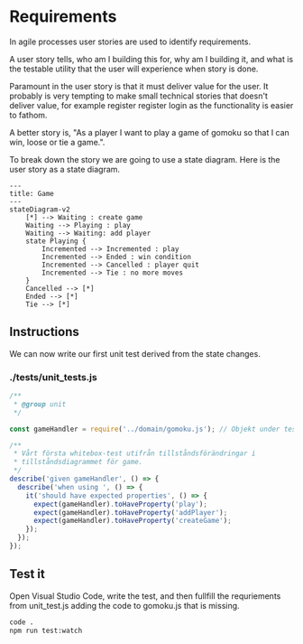 # Requirements

In agile processes user stories are used to identify requirements.

A user story tells, who am I building this for, why am I building it, and what is the testable utility that the user will experience when story is done.

Paramount in the user story is that it must deliver value for the user. It probably is very tempting to make small technical stories that doesn't deliver value, for example register register login  as the functionality is easier to fathom.

A better story is, "As a player I want to play a game of gomoku so that I can win, loose or tie a game.".

To break down the story we are going to use a state diagram. Here is the user story as a state diagram.

```mermaid
---
title: Game
---
stateDiagram-v2
    [*] --> Waiting : create game
    Waiting --> Playing : play
    Waiting --> Waiting: add player 
    state Playing {
        Incremented --> Incremented : play
        Incremented --> Ended : win condition
        Incremented --> Cancelled : player quit
        Incremented --> Tie : no more moves
    }
    Cancelled --> [*]
    Ended --> [*]
    Tie --> [*]
```

## Instructions

We can now write our first unit test derived from the state changes.

### ./__tests__/unit_tests.js

```js
/**
 * @group unit
 */

const gameHandler = require('../domain/gomoku.js'); // Objekt under test

/**
 * Vårt första whitebox-test utifrån tillståndsförändringar i 
 * tillståndsdiagrammet för game.
 */
describe('given gameHandler', () => {
  describe('when using ', () => {
    it('should have expected properties', () => {
      expect(gameHandler).toHaveProperty('play');
      expect(gameHandler).toHaveProperty('addPlayer');
      expect(gameHandler).toHaveProperty('createGame');
    });
  });
});
```
## Test it

Open Visual Studio Code, write the test, and then fullfill the requriements from unit_test.js adding the code to gomoku.js that is missing.

```bash
code .
npm run test:watch
```


```
